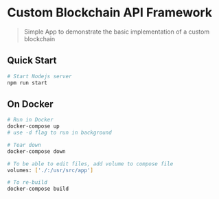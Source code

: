 # Custom Blockchain API Framework

> Simple App to demonstrate the basic implementation of a custom blockchain


## Quick Start

```bash
# Start Nodejs server
npm run start

```
## On Docker
```bash
# Run in Docker
docker-compose up  
# use -d flag to run in background

# Tear down
docker-compose down

# To be able to edit files, add volume to compose file
volumes: ['./:/usr/src/app']

# To re-build
docker-compose build
```

